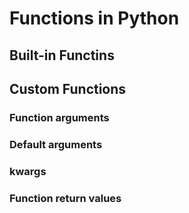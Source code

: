 # Functions in Python

## Built-in Functins

## Custom Functions
### Function arguments
### Default arguments
### kwargs

### Function return values

